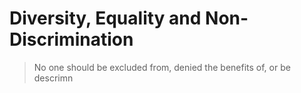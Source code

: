 # Diversity, Equality and Non-Discrimination

> No one should be excluded from, denied the benefits of, or be descrimn